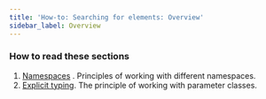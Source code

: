 ```yaml
---
title: 'How-to: Searching for elements: Overview'
sidebar_label: Overview
---
```


### How to read these sections

1.  [Namespaces](How-to_Namespaces.md) . Principles of working with different namespaces.
2.  [Explicit typing](How-to_Explicit_typing.md). The principle of working with parameter classes.
